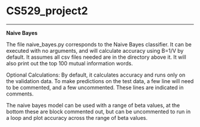 # CS529_project2




------------------
**Naive Bayes**


The file naive_bayes.py corresponds to the Naive Bayes classifier. It can be executed with no arguments, and will calculate
accuracy using B=1/V by default. It assumes all csv files needed are in the directory above it. It will also print out the top 100 mutual information words.

Optional Calculations:
By default, it calculates accuracy and runs only on the validation data. To make predictions on the test data, a few line will need to be commented, and a few uncommented. These lines are indicated in comments.

The naive bayes model can be used with a range of beta values, at the bottom these are block commented out, but can be uncommented to run in a loop and plot accuracy across the range of beta values.
